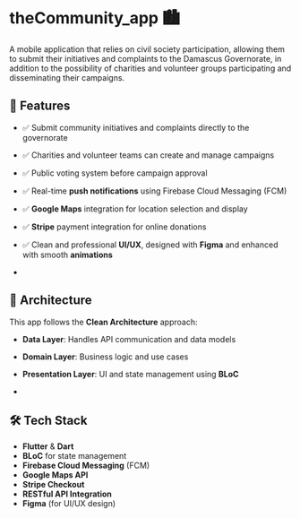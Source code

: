 # theCommunity_app 🏙️
A mobile application that relies on civil society participation, allowing them to submit their initiatives and complaints to the Damascus Governorate, in addition to the possibility of charities and volunteer groups participating and disseminating their campaigns.

## 🚀 Features

- ✅ Submit community initiatives and complaints directly to the governorate
- ✅ Charities and volunteer teams can create and manage campaigns
- ✅ Public voting system before campaign approval
- ✅ Real-time **push notifications** using Firebase Cloud Messaging (FCM)
- ✅ **Google Maps** integration for location selection and display
- ✅ **Stripe** payment integration for online donations
- ✅ Clean and professional **UI/UX**, designed with **Figma** and enhanced with smooth **animations**

- 
## 🧠 Architecture

This app follows the **Clean Architecture** approach:
- **Data Layer**: Handles API communication and data models
- **Domain Layer**: Business logic and use cases
- **Presentation Layer**: UI and state management using **BLoC**

- 
## 🛠️ Tech Stack

- **Flutter** & **Dart**
- **BLoC** for state management
- **Firebase Cloud Messaging** (FCM)
- **Google Maps API**
- **Stripe Checkout**
- **RESTful API Integration**
- **Figma** (for UI/UX design)
